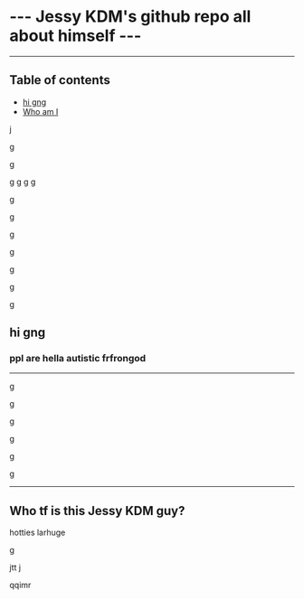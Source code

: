 # --- Jessy KDM's github repo all about himself ---
---

## Table of contents
- [hi gng](##higng)
- [Who am I](#WhotfisthisJessyKDMguy)


j

g

g

g
g
g
g


g

g

g


g


g


g


g

## hi gng

### ppl are hella autistic frfrongod

---


g


g


g


g


g


g

---
## Who tf is this Jessy KDM guy?
hotties larhuge

g


jtt
j





qqimr
